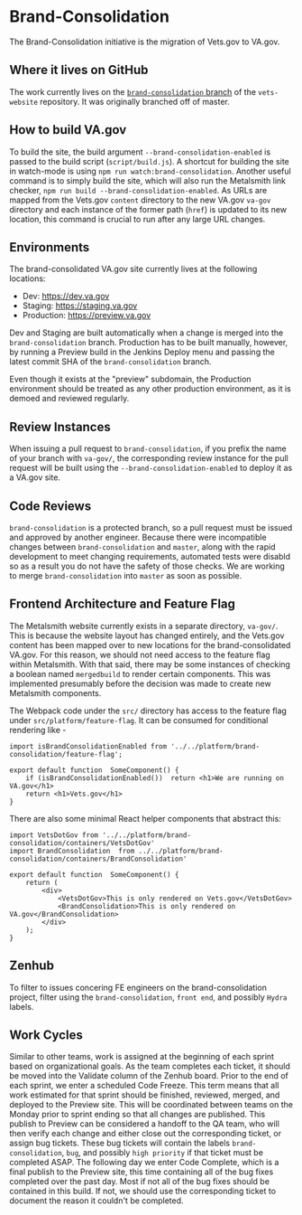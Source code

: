 # Brand-Consolidation
The Brand-Consolidation initiative is the migration of Vets.gov to VA.gov.

## Where it lives on GitHub
The work currently lives on the [`brand-consolidation` branch](https://github.com/department-of-veterans-affairs/vets-website/tree/brand-consolidation) of the `vets-website` repository. It was originally branched off of master.

## How to build VA.gov
To build the site, the build argument `--brand-consolidation-enabled` is passed to the build script (`script/build.js`). A shortcut for building the site in watch-mode is using `npm run watch:brand-consolidation`. Another useful command is to simply build the site, which will also run the Metalsmith link checker, `npm run build --brand-consolidation-enabled`. As URLs are mapped from the Vets.gov `content` directory to the new VA.gov `va-gov` directory and each instance of the former path (`href`) is updated to its new location, this command is crucial to run after any large URL changes.

## Environments
The brand-consolidated VA.gov site currently lives at the following locations:

- Dev: https://dev.va.gov
- Staging: https://staging.va.gov
- Production: https://preview.va.gov

Dev and Staging are built automatically when a change is merged into the `brand-consolidation` branch. Production has to be built manually, however, by running a Preview build in the Jenkins Deploy menu and passing the latest commit SHA of the `brand-consolidation` branch.

Even though it exists at the "preview" subdomain, the Production environment should be treated as any other production environment, as it is demoed and reviewed regularly.

## Review Instances
When issuing a pull request to `brand-consolidation`, if you prefix the name of your branch with `va-gov/`, the corresponding review instance for the pull request will be built using the `--brand-consolidation-enabled` to deploy it as a VA.gov site.

## Code Reviews
`brand-consolidation` is a protected branch, so a pull request must be issued and approved by another engineer. Because there were incompatible changes between `brand-consolidation` and `master`, along with the rapid development to meet changing requirements, automated tests were disabld so as a result you do not have the safety of those checks. We are working to merge `brand-consolidation` into `master` as soon as possible.

## Frontend Architecture and Feature Flag
The Metalsmith website currently exists in a separate directory, `va-gov/`. This is because the website layout has changed entirely, and the Vets.gov content has been mapped over to new locations for the brand-consolidated VA.gov. For this reason, we should not need access to the feature flag within Metalsmith. With that said, there may be some instances of checking a boolean named `mergedbuild` to render certain components. This was implemented presumably before the decision was made to create new Metalsmith components.

The Webpack code under the `src/` directory has access to the feature flag under `src/platform/feature-flag`. It can be consumed for conditional rendering like -

```
import isBrandConsolidationEnabled from '../../platform/brand-consolidation/feature-flag';

export default function  SomeComponent() {
    if (isBrandConsolidationEnabled())  return <h1>We are running on VA.gov</h1>
    return <h1>Vets.gov</h1>
}
```

There are also some minimal React helper components that abstract this:

```
import VetsDotGov from '../../platform/brand-consolidation/containers/VetsDotGov'
import BrandConsolidation  from ../../platform/brand-consolidation/containers/BrandConsolidation'

export default function  SomeComponent() {
    return (
        <div>
            <VetsDotGov>This is only rendered on Vets.gov</VetsDotGov>
            <BrandConsolidation>This is only rendered on VA.gov</BrandConsolidation>
        </div>
    );
}
```

## Zenhub
To filter to issues concering FE engineers on the brand-consolidation project, filter using the `brand-consolidation`, `front end`, and possibly `Hydra` labels.

## Work Cycles
Similar to other teams, work is assigned at the beginning of each sprint based on organizational goals. As the team completes each ticket, it should be moved into the Validate column of the Zenhub board. Prior to the end of each sprint, we enter a scheduled Code Freeze. This term means that all work estimated for that sprint should be finished, reviewed, merged, and deployed to the Preview site. This will be coordinated between teams on the Monday prior to sprint ending so that all changes are published. This publish to Preview can be considered a handoff to the QA team, who will then verify each change and either close out the corresponding ticket, or assign bug tickets. These bug tickets will contain the labels `brand-consolidation`, `bug`,  and possibly `high priority` if that ticket must be completed ASAP. The following day we enter Code Complete, which is a final publish to the Preview site, this time containing all of the bug fixes completed over the past day. Most if not all of the bug fixes should be contained in this build. If not, we should use the corresponding ticket to document the reason it couldn't be completed.
